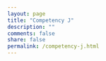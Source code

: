 ```yaml
---
layout: page
title: "Competency J"
description: ""
comments: false
share: false
permalink: /competency-j.html
---  
```

